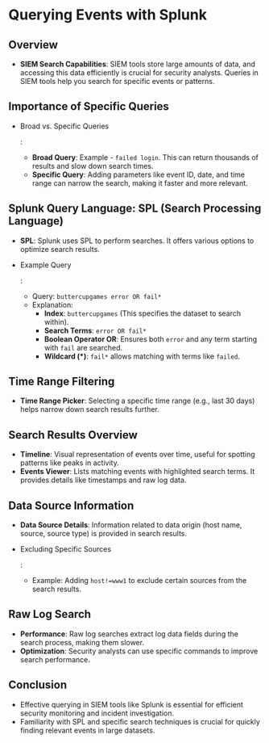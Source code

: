 # Querying Events with Splunk

## Overview

- **SIEM Search Capabilities**: SIEM tools store large amounts of data, and accessing this data efficiently is crucial for security analysts. Queries in SIEM tools help you search for specific events or patterns.

## Importance of Specific Queries

- Broad vs. Specific Queries

  :

  - **Broad Query**: Example - `failed login`. This can return thousands of results and slow down search times.
  - **Specific Query**: Adding parameters like event ID, date, and time range can narrow the search, making it faster and more relevant.

## Splunk Query Language: SPL (Search Processing Language)

- **SPL**: Splunk uses SPL to perform searches. It offers various options to optimize search results.

- Example Query

  :

  - Query: `buttercupgames error OR fail*`
  - Explanation:
    - **Index**: `buttercupgames` (This specifies the dataset to search within).
    - **Search Terms**: `error OR fail*`
    - **Boolean Operator OR**: Ensures both `error` and any term starting with `fail` are searched.
    - **Wildcard (\*)**: `fail*` allows matching with terms like `failed`.

## Time Range Filtering

- **Time Range Picker**: Selecting a specific time range (e.g., last 30 days) helps narrow down search results further.

## Search Results Overview

- **Timeline**: Visual representation of events over time, useful for spotting patterns like peaks in activity.
- **Events Viewer**: Lists matching events with highlighted search terms. It provides details like timestamps and raw log data.

## Data Source Information

- **Data Source Details**: Information related to data origin (host name, source, source type) is provided in search results.

- Excluding Specific Sources

  :

  - Example: Adding `host!=www1` to exclude certain sources from the search results.

## Raw Log Search

- **Performance**: Raw log searches extract log data fields during the search process, making them slower.
- **Optimization**: Security analysts can use specific commands to improve search performance.

## Conclusion

- Effective querying in SIEM tools like Splunk is essential for efficient security monitoring and incident investigation.
- Familiarity with SPL and specific search techniques is crucial for quickly finding relevant events in large datasets.